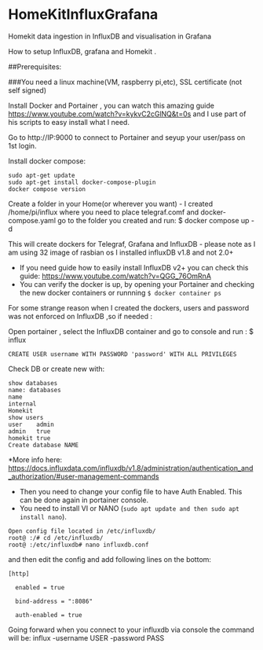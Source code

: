# HomeKitInfluxGrafana
Homekit data ingestion in InfluxDB and visualisation in Grafana

How to setup InfluxDB, grafana and Homekit .

##Prerequisites: 

###You need a linux machine(VM, raspberry pi,etc), SSL certificate (not self signed)

Install Docker and Portainer ,  you can watch this amazing guide https://www.youtube.com/watch?v=kykvC2cGlNQ&t=0s  and I use part of his scripts to easy install what I need. 

Go to http://IP:9000 to connect to Portainer and seyup your user/pass on 1st login. 

Install docker compose: 
``` 
sudo apt-get update
sudo apt-get install docker-compose-plugin 
docker compose version
```
Create a folder in your Home(or wherever you want) - I created /home/pi/influx where you need to place telegraf.comf and docker-compose.yaml 
go to the folder you created and run:
$ docker compose up -d  

This will create dockers for  Telegraf, Grafana and InfluxDB - please note as I am using 32 image of rasbian os I installed influxDB v1.8 and not 2.0+
* If you need guide how to easily install InfluxDB v2+ you can check this guide: https://www.youtube.com/watch?v=QGG_76OmRnA   
* You can verify the docker is up, by opening your Portainer and checking the new docker containers or runnning ` $ docker container ps `

For some strange reason when I created the dockers, users and password was not enforced on InfluxDB  ,so if needed :

Open portainer , select the InfluxDB container and go to console and run : 
$ influx 
```
CREATE USER username WITH PASSWORD 'password' WITH ALL PRIVILEGES  
```
Check DB or create new with:
```
show databases
name: databases
name
internal
Homekit
show users
user    admin
admin   true
homekit true
Create database NAME 
```
*More info here: https://docs.influxdata.com/influxdb/v1.8/administration/authentication_and_authorization/#user-management-commands 
* Then you need to change your config file to have Auth Enabled. This can be done again in portainer console.  
* You need to install VI or NANO (`sudo apt update and then sudo apt install nano`).
```
Open config file located in /etc/influxdb/
root@ :/# cd /etc/influxdb/
root@ :/etc/influxdb# nano influxdb.conf   
```
and then edit the config and add following lines on the bottom:
```
[http]

  enabled = true

  bind-address = ":8086"

  auth-enabled = true
```
Going forward when you connect to your influxdb via console the command will be: influx -username USER -password PASS
